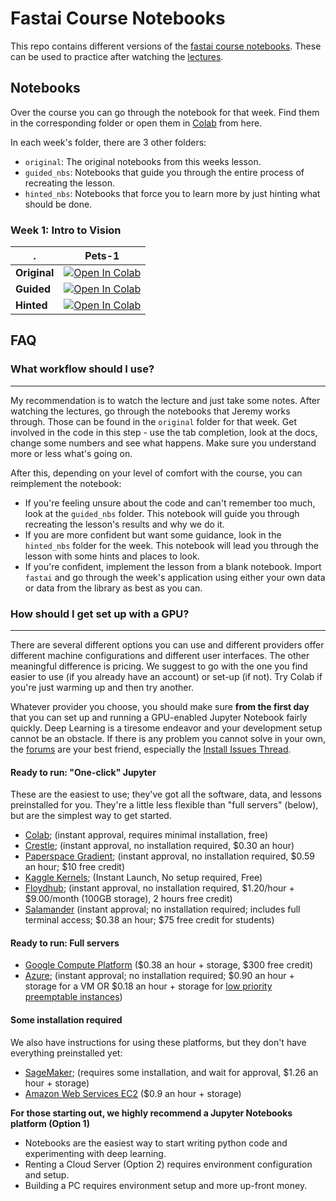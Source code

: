 # Fastai Course Notebooks

This repo contains different versions of the [fastai course notebooks](https://github.com/fastai/course-v3). These can be used to practice after watching the [lectures](https://course.fast.ai/).

## Notebooks

Over the course you can go through the notebook for that week. Find them in the corresponding folder or open them in [Colab](https://colab.research.google.com/) from here.

In each week's folder, there are 3 other folders:

- `original`: The original notebooks from this weeks lesson.
- `guided_nbs`: Notebooks that guide you through the entire process of recreating the lesson.
- `hinted_nbs`: Notebooks that force you to learn more by just hinting what should be done.

### Week 1: Intro to Vision

. | Pets-1
--- | ---
__Original__ | [![Open In Colab](https://colab.research.google.com/assets/colab-badge.svg)](https://colab.research.google.com/github/CryptoSoc/fastai-lessons/blob/master/week_1/original/lesson1-pets.ipynb)
__Guided__ | [![Open In Colab](https://colab.research.google.com/assets/colab-badge.svg)](https://colab.research.google.com/github/CryptoSoc/fastai-lessons/blob/master/week_1/guided_nbs/lesson1-pets.ipynb)
__Hinted__ | [![Open In Colab](https://colab.research.google.com/assets/colab-badge.svg)](https://colab.research.google.com/github/CryptoSoc/fastai-lessons/blob/master/week_1/hinted_nbs/lesson1-pets.ipynb)

## FAQ

### What workflow should I use?
------

My recommendation is to watch the lecture and just take some notes. After watching the lectures, go through the notebooks that Jeremy works through. Those can be found in the `original` folder for that week. Get involved in the code in this step - use the tab completion, look at the docs, change some numbers and see what happens. Make sure you understand more or less what's going on.

After this, depending on your level of comfort with the course, you can reimplement the notebook:

- If you're feeling unsure about the code and can't remember too much, look at the `guided_nbs` folder. This notebook will guide you through recreating the lesson's results and why we do it.
- If you are more confident but want some guidance, look in the `hinted_nbs` folder for the week. This notebook will lead you through the lesson with some hints and places to look.
- If you're confident, implement the lesson from a blank notebook. Import `fastai` and go through the week's application using either your own data or data from the library as best as you can.

### How should I get set up with a GPU?
------

There are several different options you can use and different providers offer different machine configurations and different user interfaces. The other meaningful difference is pricing. We suggest to go with the one you find easier to use (if you already have an account) or set-up (if not). Try Colab if you're just warming up and then try another.

Whatever provider you choose, you should make sure **from the first day** that you can set up and running a GPU-enabled Jupyter Notebook fairly quickly. Deep Learning is a tiresome endeavor and your development setup cannot be an obstacle. If there is any problem you cannot solve in your own, the [forums](forums.fast.ai) are your best friend, especially the [Install Issues Thread](https://forums.fast.ai/t/fastai-v1-install-issues-thread/24111/87).

#### Ready to run: "One-click" Jupyter

These are the easiest to use; they've got all the software, data, and lessons preinstalled for you. They're a little less flexible than "full servers" (below), but are the simplest way to get started.

- [Colab](https://course.fast.ai/start_colab.html); (instant approval, requires minimal installation, free)
- [Crestle](https://course.fast.ai/start_crestle.html); (instant approval, no installation required, $0.30 an hour)
- [Paperspace Gradient](https://course.fast.ai/start_gradient.html); (instant approval, no installation required, $0.59 an hour; $10 free credit)
- [Kaggle Kernels](https://course.fast.ai/start_kaggle.html); (Instant Launch, No setup required, Free)
- [Floydhub](https://course.fast.ai/start_floydhub.html); (instant approval, no installation required, $1.20/hour + $9.00/month (100GB storage), 2 hours free credit)
- [Salamander](https://course.fast.ai/start_salamander.html) (instant approval; no installation required; includes full terminal access; $0.38 an hour; $75 free credit for students)

#### Ready to run: Full servers

- [Google Compute Platform](https://course.fast.ai/start_gcp.html) ($0.38 an hour + storage, $300 free credit)
- [Azure](https://course.fast.ai/start_azure.html); (instant approval; no installation required; $0.90 an hour + storage for a VM OR $0.18 an hour + storage for [low priority preemptable instances](https://docs.microsoft.com/azure/virtual-machine-scale-sets/virtual-machine-scale-sets-use-low-priority))

#### Some installation required

We also have instructions for using these platforms, but they don't have everything preinstalled yet:

- [SageMaker](https://course.fast.ai/start_sagemaker.html); (requires some installation, and wait for approval, $1.26 an hour + storage)
- [Amazon Web Services EC2](https://course.fast.ai/start_aws.html) ($0.9 an hour + storage)

**For those starting out, we highly recommend a Jupyter Notebooks platform (Option 1)**

* Notebooks are the easiest way to start writing python code and experimenting with deep learning.
* Renting a Cloud Server (Option 2) requires environment configuration and setup.
* Building a PC requires environment setup and more up-front money.
